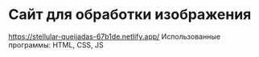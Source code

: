 # Сайт для обработки изображения
https://stellular-queijadas-67b1de.netlify.app/
Использованные программы: HTML, CSS, JS
